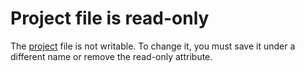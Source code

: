 
# Project file is read-only

The [project](b8bdf64f-5920-1ae9-16d0-b26d09524a30.md) file is not writable. To change it, you must save it under a different name or remove the read-only attribute.

